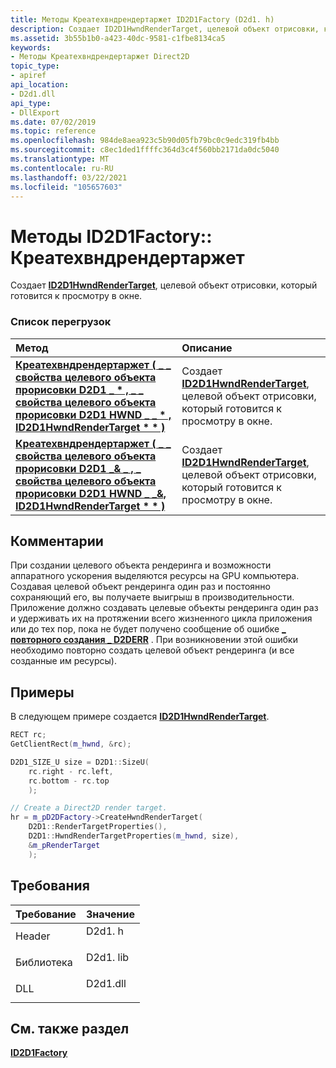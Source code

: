 ```yaml
---
title: Методы Креатехвндрендертаржет ID2D1Factory (D2d1. h)
description: Создает ID2D1HwndRenderTarget, целевой объект отрисовки, который готовится к просмотру в окне.
ms.assetid: 3b55b1b0-a423-40dc-9581-c1fbe8134ca5
keywords:
- Методы Креатехвндрендертаржет Direct2D
topic_type:
- apiref
api_location:
- D2d1.dll
api_type:
- DllExport
ms.date: 07/02/2019
ms.topic: reference
ms.openlocfilehash: 984de8aea923c5b90d05fb79bc0c9edc319fb4bb
ms.sourcegitcommit: c8ec1ded1ffffc364d3c4f560bb2171da0dc5040
ms.translationtype: MT
ms.contentlocale: ru-RU
ms.lasthandoff: 03/22/2021
ms.locfileid: "105657603"
---
```

# <a name="id2d1factorycreatehwndrendertarget-methods"></a>Методы ID2D1Factory:: Креатехвндрендертаржет

Создает [**ID2D1HwndRenderTarget**](/previous-versions/windows/desktop/legacy/dd371275(v=vs.85)), целевой объект отрисовки, который готовится к просмотру в окне.

### <a name="overload-list"></a>Список перегрузок



| Метод                                                                                                                                                                                                                                                                              | Описание                                                                                                             |
|:------------------------------------------------------------------------------------------------------------------------------------------------------------------------------------------------------------------------------------------------------------------------------------|:------------------------------------------------------------------------------------------------------------------------|
| [**Креатехвндрендертаржет ( \_ \_ свойства целевого объекта прорисовки D2D1 \_ \* , \_ \_ свойства целевого объекта прорисовки D2D1 HWND \_ \_ \* , ID2D1HwndRenderTarget \* \* )**](/previous-versions/windows/desktop/legacy/dd371275(v=vs.85)) | Создает [**ID2D1HwndRenderTarget**](/previous-versions/windows/desktop/legacy/dd371275(v=vs.85)), целевой объект отрисовки, который готовится к просмотру в окне.<br/> |
| [**Креатехвндрендертаржет ( \_ \_ свойства целевого объекта прорисовки D2D1 \_& \_ , \_ свойства целевого объекта прорисовки D2D1 HWND \_ \_&, ID2D1HwndRenderTarget \* \* )**](/windows/win32/api/d2d1/nf-d2d1-id2d1factory-createhwndrendertarget(constd2d1_render_target_properties__constd2d1_hwnd_render_target_properties__id2d1hwndrendertarget))   | Создает [**ID2D1HwndRenderTarget**](/previous-versions/windows/desktop/legacy/dd371275(v=vs.85)), целевой объект отрисовки, который готовится к просмотру в окне.<br/> |



## <a name="remarks"></a>Комментарии

При создании целевого объекта рендеринга и возможности аппаратного ускорения выделяются ресурсы на GPU компьютера. Создавая целевой объект рендеринга один раз и постоянно сохраняющий его, вы получаете выигрыш в производительности. Приложение должно создавать целевые объекты рендеринга один раз и удерживать их на протяжении всего жизненного цикла приложения или до тех пор, пока не будет получено сообщение об ошибке [**\_ повторного создания \_ D2DERR**](direct2d-error-codes.md) . При возникновении этой ошибки необходимо повторно создать целевой объект рендеринга (и все созданные им ресурсы).

## <a name="examples"></a>Примеры

В следующем примере создается [**ID2D1HwndRenderTarget**](/previous-versions/windows/desktop/legacy/dd371275(v=vs.85)).


```C++
RECT rc;
GetClientRect(m_hwnd, &rc);

D2D1_SIZE_U size = D2D1::SizeU(
    rc.right - rc.left,
    rc.bottom - rc.top
    );

// Create a Direct2D render target.
hr = m_pD2DFactory->CreateHwndRenderTarget(
    D2D1::RenderTargetProperties(),
    D2D1::HwndRenderTargetProperties(m_hwnd, size),
    &m_pRenderTarget
    );
```



## <a name="requirements"></a>Требования



| Требование | Значение |
|--------------------|-------------------------------------------------------------------------------------|
| Header<br/>  | <dl> <dt>D2d1. h</dt> </dl>   |
| Библиотека<br/> | <dl> <dt>D2d1. lib</dt> </dl> |
| DLL<br/>     | <dl> <dt>D2d1.dll</dt> </dl> |



## <a name="see-also"></a>См. также раздел

<dl> <dt>

[**ID2D1Factory**](/windows/win32/api/d2d1/nn-d2d1-id2d1factory)
</dt> </dl>
